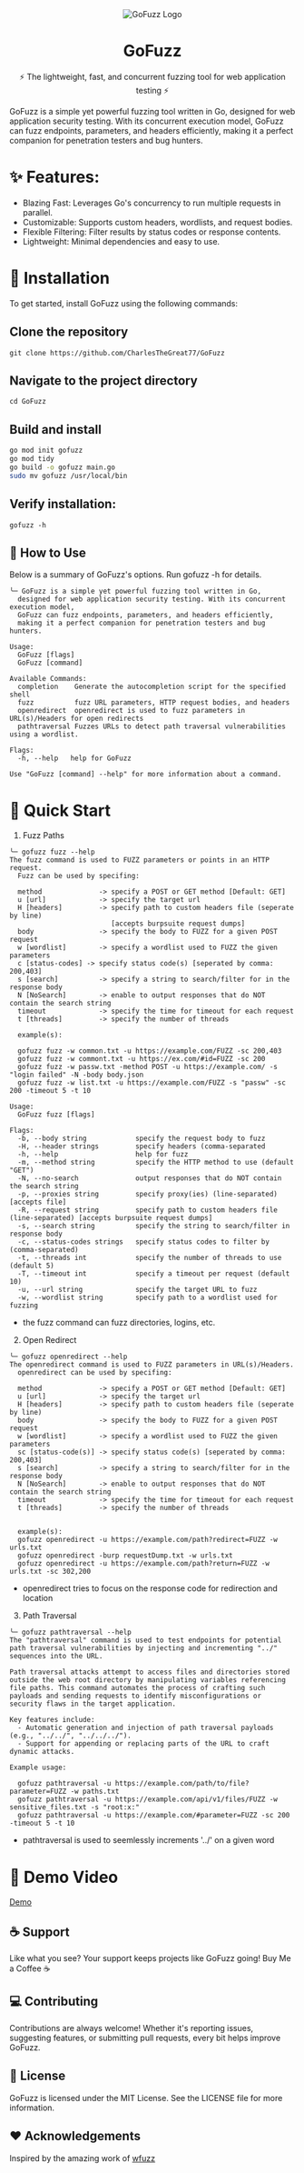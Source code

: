 <div align="center">
  <img src="assets/logov2.png" alt="GoFuzz Logo" />
  <h1><strong>GoFuzz</strong></h1>
  <p>⚡ The lightweight, fast, and concurrent fuzzing tool for web application testing ⚡</p>
</div>


GoFuzz is a simple yet powerful fuzzing tool written in Go, designed for web application security testing. With its concurrent execution model, GoFuzz can fuzz endpoints, parameters, and headers efficiently, making it a perfect companion for penetration testers and bug hunters.

# ✨ Features:

* Blazing Fast: Leverages Go's concurrency to run multiple requests in parallel.
* Customizable: Supports custom headers, wordlists, and request bodies.
* Flexible Filtering: Filter results by status codes or response contents.
* Lightweight: Minimal dependencies and easy to use.

# 🔧 Installation
To get started, install GoFuzz using the following commands:

## Clone the repository
```git clone https://github.com/CharlesTheGreat77/GoFuzz```

## Navigate to the project directory
```cd GoFuzz```

## Build and install
```bash
go mod init gofuzz
go mod tidy
go build -o gofuzz main.go
sudo mv gofuzz /usr/local/bin
```

## Verify installation:

```gofuzz -h```

## 📖 How to Use

Below is a summary of GoFuzz's options. Run gofuzz -h for details.

```
╰─ GoFuzz is a simple yet powerful fuzzing tool written in Go,
  designed for web application security testing. With its concurrent execution model,
  GoFuzz can fuzz endpoints, parameters, and headers efficiently,
  making it a perfect companion for penetration testers and bug hunters.

Usage:
  GoFuzz [flags]
  GoFuzz [command]

Available Commands:
  completion    Generate the autocompletion script for the specified shell
  fuzz          fuzz URL parameters, HTTP request bodies, and headers
  openredirect  openredirect is used to fuzz parameters in URL(s)/Headers for open redirects
  pathtraversal Fuzzes URLs to detect path traversal vulnerabilities using a wordlist.

Flags:
  -h, --help   help for GoFuzz

Use "GoFuzz [command] --help" for more information about a command.
```


# 🚀 Quick Start
1. Fuzz Paths
```
╰─ gofuzz fuzz --help
The fuzz command is used to FUZZ parameters or points in an HTTP request.
  Fuzz can be used by specifing:

  method              -> specify a POST or GET method [Default: GET]
  u [url]             -> specify the target url
  H [headers]         -> specify path to custom headers file (seperate by line)
                         [accepts burpsuite request dumps]
  body                -> specify the body to FUZZ for a given POST request
  w [wordlist]        -> specify a wordlist used to FUZZ the given parameters
  c [status-codes] -> specify status code(s) [seperated by comma: 200,403]
  s [search]          -> specify a string to search/filter for in the response body
  N [NoSearch]        -> enable to output responses that do NOT contain the search string
  timeout             -> specify the time for timeout for each request
  t [threads]         -> specify the number of threads

  example(s):

  gofuzz fuzz -w common.txt -u https://example.com/FUZZ -sc 200,403
  gofuzz fuzz -w commont.txt -u https://ex.com/#id=FUZZ -sc 200
  gofuzz fuzz -w passw.txt -method POST -u https://example.com/ -s "login failed" -N -body body.json
  gofuzz fuzz -w list.txt -u https://example.com/FUZZ -s "passw" -sc 200 -timeout 5 -t 10

Usage:
  GoFuzz fuzz [flags]

Flags:
  -b, --body string            specify the request body to fuzz
  -H, --header strings         specify headers (comma-separated
  -h, --help                   help for fuzz
  -m, --method string          specify the HTTP method to use (default "GET")
  -N, --no-search              output responses that do NOT contain the search string
  -p, --proxies string         specify proxy(ies) (line-separated) [accepts file]
  -R, --request string         specify path to custom headers file (line-separated) [accepts burpsuite request dumps]
  -s, --search string          specify the string to search/filter in response body
  -c, --status-codes strings   specify status codes to filter by (comma-separated)
  -t, --threads int            specify the number of threads to use (default 5)
  -T, --timeout int            specify a timeout per request (default 10)
  -u, --url string             specify the target URL to fuzz
  -w, --wordlist string        specify path to a wordlist used for fuzzing
```
* the fuzz command can fuzz directories, logins, etc.



2. Open Redirect
```
╰─ gofuzz openredirect --help
The openredirect command is used to FUZZ parameters in URL(s)/Headers.
  openredirect can be used by specifing:

  method              -> specify a POST or GET method [Default: GET]
  u [url]             -> specify the target url
  H [headers]         -> specify path to custom headers file (seperate by line)
  body                -> specify the body to FUZZ for a given POST request
  w [wordlist]        -> specify a wordlist used to FUZZ the given parameters
  sc [status-code(s)] -> specify status code(s) [seperated by comma: 200,403]
  s [search]          -> specify a string to search/filter for in the response body
  N [NoSearch]        -> enable to output responses that do NOT contain the search string
  timeout             -> specify the time for timeout for each request
  t [threads]         -> specify the number of threads


  example(s):
  gofuzz openredirect -u https://example.com/path?redirect=FUZZ -w urls.txt
  gofuzz openredirect -burp requestDump.txt -w urls.txt
  gofuzz openredirect -u https://example.com/path?return=FUZZ -w urls.txt -sc 302,200
```
* openredirect tries to focus on the response code for redirection and location


3. Path Traversal
```
╰─ gofuzz pathtraversal --help
The "pathtraversal" command is used to test endpoints for potential path traversal vulnerabilities by injecting and incrementing "../" sequences into the URL.

Path traversal attacks attempt to access files and directories stored outside the web root directory by manipulating variables referencing file paths. This command automates the process of crafting such payloads and sending requests to identify misconfigurations or security flaws in the target application.

Key features include:
  - Automatic generation and injection of path traversal payloads (e.g., "../../", "../../../").
  - Support for appending or replacing parts of the URL to craft dynamic attacks.

Example usage:

  gofuzz pathtraversal -u https://example.com/path/to/file?parameter=FUZZ -w paths.txt
  gofuzz pathtraversal -u https://example.com/api/v1/files/FUZZ -w sensitive_files.txt -s "root:x:"
  gofuzz pathtraversal -u https://example.com/#parameter=FUZZ -sc 200 -timeout 5 -t 10
```
* pathtraversal is used to seemlessly increments '../' on a given word


# 🎥 Demo Video
[Demo](https://github.com/user-attachments/assets/473517da-8419-4fd5-ad5d-2e7d613c05a4)


## ☕ Support

Like what you see? Your support keeps projects like GoFuzz going!
Buy Me a Coffee ☕

## 💻 Contributing

Contributions are always welcome! Whether it's reporting issues, suggesting features, or submitting pull requests, every bit helps improve GoFuzz.

## 📜 License

GoFuzz is licensed under the MIT License. See the LICENSE file for more information.

## ❤️ Acknowledgements

Inspired by the amazing work of <a href="https://github.com/xmendez/wfuzz">wfuzz</a>
